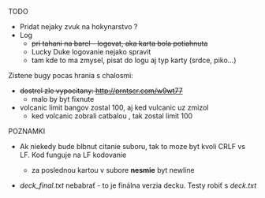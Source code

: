 TODO
* Pridat nejaky zvuk na hokynarstvo ?
* Log
    * ~~pri tahani na barel - logovat, aka karta bola potiahnuta~~
    * Lucky Duke logovanie nejako spravit
    * tam kde to ma zmysel, pisat do logu aj typ karty (srdce, piko...)


Zistene bugy pocas hrania s chalosmi:
* ~~dostrel zle vypocitany: http://prntscr.com/w9wt77~~
    * malo by byt fixnute
* volcanic limit bangov zostal 100, aj ked vulcanic uz zmizol
    * ked volcanic zobrali catbalou , tak zostal limit 100



POZNAMKI
* Ak niekedy bude blbnut citanie suboru, tak to moze byt kvoli CRLF vs LF. Kod funguje na LF kodovanie
  
    * za poslednou kartou v subore **nesmie** byt newline

* *deck_final.txt* nebabrať - to je finálna verzia decku. Testy robiť s *deck.txt*
